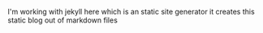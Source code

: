 
I'm working with jekyll here
which is an static site generator
it creates this static blog out of markdown files 

